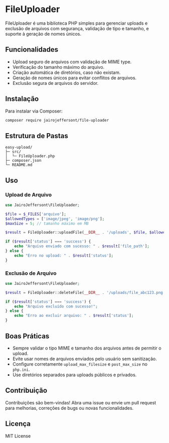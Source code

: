 # FileUploader

FileUploader é uma biblioteca PHP simples para gerenciar uploads e exclusão de arquivos com segurança, validação de tipo e tamanho, e suporte à geração de nomes únicos.

## Funcionalidades

* Upload seguro de arquivos com validação de MIME type.
* Verificação do tamanho máximo do arquivo.
* Criação automática de diretórios, caso não existam.
* Geração de nomes únicos para evitar conflitos de arquivos.
* Exclusão segura de arquivos do servidor.

## Instalação

Para instalar via Composer:

```bash
composer require jairojeffersont/file-uploader
```

## Estrutura de Pastas

```
easy-upload/
├─ src/
│  └─ FileUploader.php
├─ composer.json
└─ README.md
```

## Uso

### Upload de Arquivo

```php
use JairoJeffersont\FileUploader;

$file = $_FILES['arquivo'];
$allowedTypes = ['image/jpeg', 'image/png'];
$maxSize = 5; // tamanho máximo em MB

$result = FileUploader::uploadFile(__DIR__ . '/uploads', $file, $allowedTypes, $maxSize);

if ($result['status'] === 'success') {
    echo "Arquivo enviado com sucesso: " . $result['file_path'];
} else {
    echo "Erro no upload: " . $result['status'];
}
```

### Exclusão de Arquivo

```php
use JairoJeffersont\FileUploader;

$result = FileUploader::deleteFile(__DIR__ . '/uploads/file_abc123.png');

if ($result['status'] === 'success') {
    echo "Arquivo excluído com sucesso!";
} else {
    echo "Erro ao excluir arquivo: " . $result['status'];
}
```

## Boas Práticas

* Sempre validar o tipo MIME e tamanho dos arquivos antes de permitir o upload.
* Evite usar nomes de arquivos enviados pelo usuário sem sanitização.
* Configure corretamente `upload_max_filesize` e `post_max_size` no `php.ini`.
* Use diretórios separados para uploads públicos e privados.

## Contribuição

Contribuições são bem-vindas! Abra uma issue ou envie um pull request para melhorias, correções de bugs ou novas funcionalidades.

## Licença

MIT License
